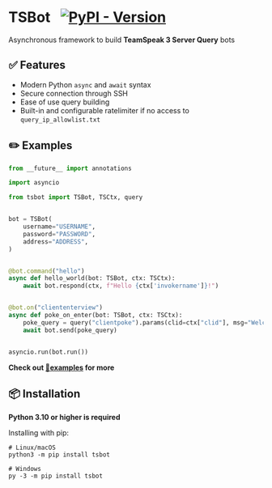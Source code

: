 # TSBot &nbsp; [![PyPI - Version](https://img.shields.io/pypi/v/tsbot)](https://pypi.org/project/tsbot/)

Asynchronous framework to build **TeamSpeak 3 Server Query** bots

## ✅ Features

- Modern Python `async` and `await` syntax
- Secure connection through SSH
- Ease of use query building
- Built-in and configurable ratelimiter if no access to `query_ip_allowlist.txt`

## ✏️ Examples

```python
from __future__ import annotations

import asyncio

from tsbot import TSBot, TSCtx, query


bot = TSBot(
    username="USERNAME",
    password="PASSWORD",
    address="ADDRESS",
)


@bot.command("hello")
async def hello_world(bot: TSBot, ctx: TSCtx):
    await bot.respond(ctx, f"Hello {ctx['invokername']}!")


@bot.on("cliententerview")
async def poke_on_enter(bot: TSBot, ctx: TSCtx):
    poke_query = query("clientpoke").params(clid=ctx["clid"], msg="Welcome to the server!")
    await bot.send(poke_query)


asyncio.run(bot.run())
```

**Check out [📁examples](https://github.com/jykob/TSBot/blob/master/examples) for more**

## 📦 Installation

**Python 3.10 or higher is required**

Installing with pip:

```shell
# Linux/macOS
python3 -m pip install tsbot

# Windows
py -3 -m pip install tsbot
```
